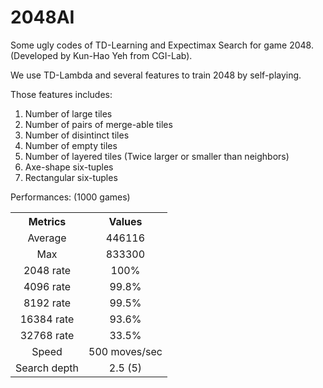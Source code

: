 # 2048AI

Some ugly codes of TD-Learning and Expectimax Search for game 2048. (Developed by Kun-Hao Yeh from CGI-Lab).

We use TD-Lambda and several features to train 2048 by self-playing.

Those features includes:
1. Number of large tiles
2. Number of pairs of merge-able tiles
3. Number of disintinct tiles
4. Number of empty tiles
5. Number of layered tiles (Twice larger or smaller than neighbors)
6. Axe-shape six-tuples
7. Rectangular six-tuples

Performances: (1000 games)

<table>

<tr align=center> 
       <th>Metrics</th> 
       <th>Values</th> 
</tr> 
<tr align=center> 
        <td>Average</td> 
        <td>446116</td> 
</tr> 
<tr align=center> 
        <td>Max</td> 
        <td>833300</td> 
</tr>
<tr align=center> 
        <td>2048 rate</td> 
        <td>100%</td> 
</tr>
<tr align=center> 
        <td>4096 rate</td> 
        <td>99.8%</td> 
</tr>
<tr align=center> 
        <td>8192 rate</td> 
        <td>99.5%</td> 
</tr>
<tr align=center> 
        <td>16384 rate</td> 
        <td>93.6%</td> 
</tr>
<tr align=center> 
        <td>32768 rate</td> 
        <td>33.5%</td> 
</tr>
<tr align=center> 
        <td>Speed</td> 
        <td>500 moves/sec</td> 
</tr>
<tr align=center> 
        <td>Search depth</td> 
        <td>2.5 (5)</td> 
</tr>
              
</table>
